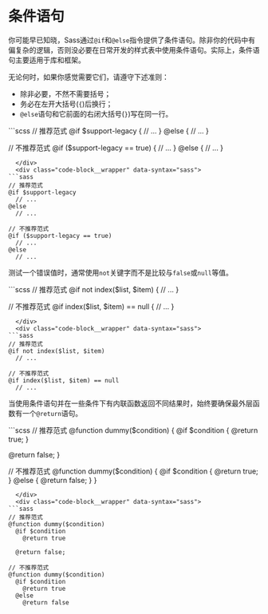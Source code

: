 # 条件语句

你可能早已知晓，Sass通过`@if`和`@else`指令提供了条件语句。除非你的代码中有偏复杂的逻辑，否则没必要在日常开发的样式表中使用条件语句。实际上，条件语句主要适用于库和框架。

无论何时，如果你感觉需要它们，请遵守下述准则：

* 除非必要，不然不需要括号；
* 务必在左开大括号(`{`)后换行；
* `@else`语句和它前面的右闭大括号(`}`)写在同一行。

<div class="code-block">
  <div class="code-block__wrapper" data-syntax="scss">
```scss
// 推荐范式
@if $support-legacy {
  // ...
} @else {
  // ...
}

// 不推荐范式
@if ($support-legacy == true) {
  // ...
}
@else {
  // ...
}
```
  </div>
  <div class="code-block__wrapper" data-syntax="sass">
```sass
// 推荐范式
@if $support-legacy
  // ...
@else
  // ...

// 不推荐范式
@if ($support-legacy == true)
  // ...
@else
  // ...
```
  </div>
</div>

测试一个错误值时，通常使用`not`关键字而不是比较与`false`或`null`等值。

<div class="code-block">
  <div class="code-block__wrapper" data-syntax="scss">
```scss
// 推荐范式
@if not index($list, $item) {
  // ...
}

// 不推荐范式
@if index($list, $item) == null {
  // ...
}
```
  </div>
  <div class="code-block__wrapper" data-syntax="sass">
```sass
// 推荐范式
@if not index($list, $item)
  // ...

// 不推荐范式
@if index($list, $item) == null
  // ...
```
  </div>
</div>

当使用条件语句并在一些条件下有内联函数返回不同结果时，始终要确保最外层函数有一个`@return`语句。

<div class="code-block">
  <div class="code-block__wrapper" data-syntax="scss">
```scss
// 推荐范式
@function dummy($condition) {
  @if $condition {
    @return true;
  }

  @return false;
}

// 不推荐范式
@function dummy($condition) {
  @if $condition {
    @return true;
  } @else {
    @return false;
  }
}
```
  </div>
  <div class="code-block__wrapper" data-syntax="sass">
```sass
// 推荐范式
@function dummy($condition)
  @if $condition
    @return true

  @return false;

// 不推荐范式
@function dummy($condition)
  @if $condition
    @return true
  @else
    @return false
```
  </div>
</div>
